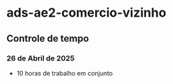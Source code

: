 # ads-ae2-comercio-vizinho

## Controle de tempo

### 26 de Abril de 2025 
- 10 horas de trabalho em conjunto